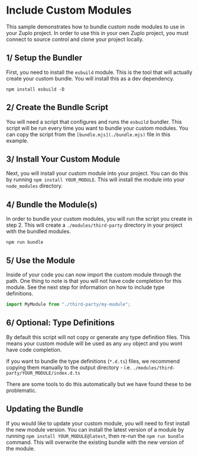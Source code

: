 # Include Custom Modules

This sample demonstrates how to bundle custom node modules to use in your Zuplo project. In order to use this in your own Zuplo project, you must connect to source control and clone your project locally.

## 1/ Setup the Bundler

First, you need to install the `esbuild` module. This is the tool that will actually create your custom bundle. You will install this as a dev dependency.

```
npm install esbuild -D
```

## 2/ Create the Bundle Script

You will need a script that configures and runs the `esbuild` bundler. This script will be run every time you want to bundle your custom modules. You can copy the script from the `[bundle.mjs](./bundle.mjs)` file in this example.

## 3/ Install Your Custom Module

Next, you will install your custom module into your project. You can do this by running `npm install YOUR_MODULE`. This will install the module into your `node_modules` directory.

## 4/ Bundle the Module(s)

In order to bundle your custom modules, you will run the script you create in step 2. This will create a `./modules/third-party` directory in your project with the bundled modules.

```
npm run bundle
```

## 5/ Use the Module

Inside of your code you can now import the custom module through the path. One thing to note is that you will not have code completion for this module. See the next step for information on how to include type definitions.

```ts
import MyModule from "./third-party/my-module";
```

## 6/ Optional: Type Definitions

By default this script will not copy or generate any type definition files. This means your custom module will be used as any `any` object and you wont have code completion.

If you want to bundle the type definitions (`*.d.ts`) files, we recommend copying them manually to the output directory - i.e. `./modules/third-party/YOUR_MODULE/index.d.ts`

There are some tools to do this automatically but we have found these to be problematic.

## Updating the Bundle

If you would like to update your custom module, you will need to first install the new module version. You can install the latest version of a module by running `npm install YOUR_MODULE@latest`, then re-run the `npm run bundle` command. This will overwrite the existing bundle with the new version of the module.
